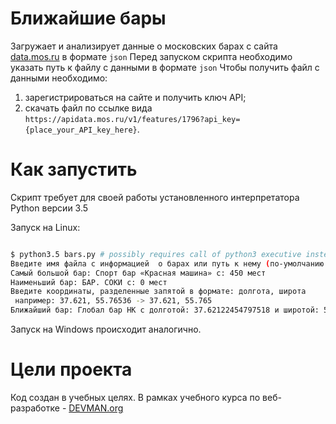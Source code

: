 # Ближайшие бары

Загружает и анализирует данные о московских барах с сайта [data.mos.ru](https://data.mos.ru/) в формате `json`
Перед запуском скрипта необходимо указать путь к файлу с данными в формате `json`
Чтобы получить файл с данными необходимо:
1.  зарегистрироваться на сайте и получить ключ API;
2.  скачать файл по ссылке вида  `https://apidata.mos.ru/v1/features/1796?api_key={place_your_API_key_here}`.


# Как запустить

Скрипт требует для своей работы установленного интерпретатора Python версии 3.5

Запуск на Linux:

```bash

$ python3.5 bars.py # possibly requires call of python3 executive instead of just python
Введите имя файла с информацией  о барах или путь к нему (по-умолчанию bars.json) -> bars.json
Самый большой бар: Спорт бар «Красная машина» с: 450 мест
Наименьший бар: БАР. СОКИ с: 0 мест
Введите координаты, разделенные запятой в формате: долгота, широта
 например: 37.621, 55.76536 -> 37.621, 55.765
Ближайший бар: Глобал бар НК с долготой: 37.62122454797518 и широтой: 55.76514637303136


```

Запуск на Windows происходит аналогично.

# Цели проекта

Код создан в учебных целях. В рамках учебного курса по веб-разработке - [DEVMAN.org](https://devman.org)